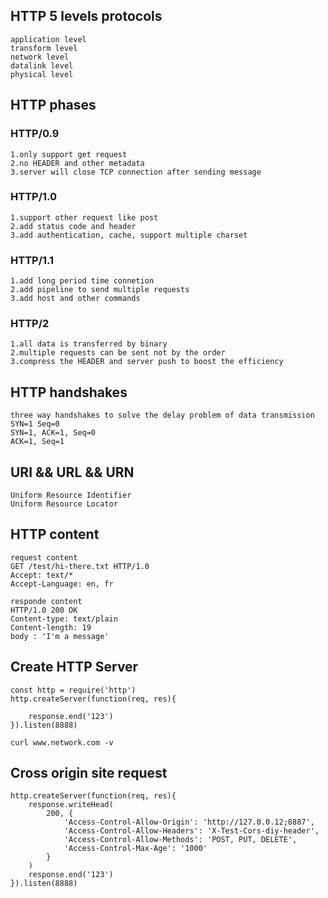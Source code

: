 ## HTTP 5 levels protocols
~~~
application level
transform level
network level
datalink level
physical level
~~~
## HTTP phases
### HTTP/0.9
~~~
1.only support get request
2.no HEADER and other metadata
3.server will close TCP connection after sending message
~~~
### HTTP/1.0
~~~
1.support other request like post
2.add status code and header
3.add authentication, cache, support multiple charset
~~~
### HTTP/1.1
~~~
1.add long period time connetion
2.add pipeline to send multiple requests
3.add host and other commands
~~~
### HTTP/2
~~~
1.all data is transferred by binary
2.multiple requests can be sent not by the order
3.compress the HEADER and server push to boost the efficiency
~~~
## HTTP handshakes
~~~
three way handshakes to solve the delay problem of data transmission
SYN=1 Seq=0
SYN=1, ACK=1, Seq=0
ACK=1, Seq=1
~~~
## URI && URL && URN
~~~
Uniform Resource Identifier
Uniform Resource Locator
~~~
## HTTP content
~~~
request content
GET /test/hi-there.txt HTTP/1.0
Accept: text/*
Accept-Language: en, fr

responde content
HTTP/1.0 200 OK
Content-type: text/plain
Content-length: 19
body : 'I'm a message'
~~~
## Create HTTP Server
~~~
const http = require('http')
http.createServer(function(req, res){

    response.end('123')
}).listen(8888)

curl www.network.com -v
~~~
## Cross origin site request
~~~
http.createServer(function(req, res){
    response.writeHead(
        200, {
            'Access-Control-Allow-Origin': 'http://127.0.0.12;8887',
            'Access-Control-Allow-Headers': 'X-Test-Cors-diy-header',
            'Access-Control-Allow-Methods': 'POST, PUT, DELETE',
            'Access-Control-Max-Age': '1000'
        }
    )
    response.end('123')
}).listen(8888)
~~~